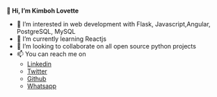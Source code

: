  **👋 Hi, I’m Kimboh Lovette**

- 👀 I’m interested in web development with Flask, Javascript,Angular, PostgreSQL, MySQL
- 🌱 I’m currently learning Reactjs
- 💞️ I’m looking to collaborate on all open source python projects
- 📫 You can reach me on
  - [Linkedin](https://www.linkedin.com/in/kimboh-lovette-b2993212a/)
  - [Twitter](https://twitter.com/KimbohLovette)
  - [Github](https://github.com/Kimbohlovette)
  - [Whatsapp](https://wa.link/nmw988)

<!---
Kimbohlovette/Kimbohlovette is a ✨ special ✨ repository because its `README.md` (this file) appears on your GitHub profile.
You can click the Preview link to take a look at your changes.
--->
